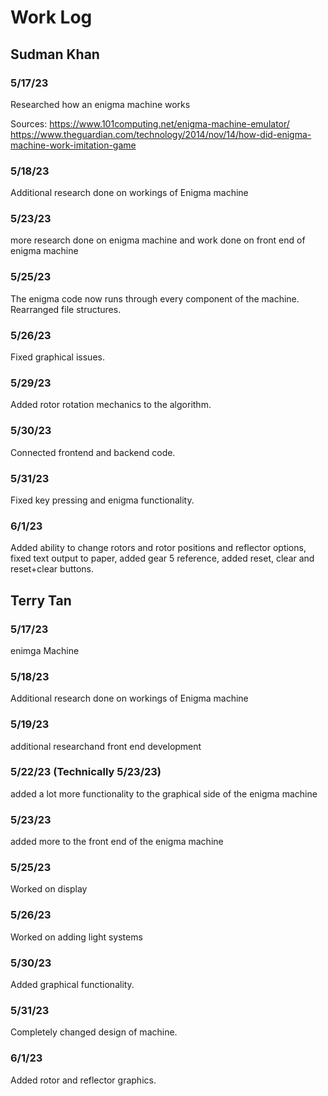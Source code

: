 # Work Log

## Sudman Khan

### 5/17/23

Researched how an enigma machine works

Sources:
https://www.101computing.net/enigma-machine-emulator/
https://www.theguardian.com/technology/2014/nov/14/how-did-enigma-machine-work-imitation-game

### 5/18/23

Additional research done on workings of Enigma machine

### 5/23/23 

more research done on enigma machine and work done on front end of enigma machine

### 5/25/23 

The enigma code now runs through every component of the machine. Rearranged file structures.

### 5/26/23 

Fixed graphical issues.

### 5/29/23 

Added rotor rotation mechanics to the algorithm. 

### 5/30/23 

Connected frontend and backend code.

### 5/31/23 

Fixed key pressing and enigma functionality.

### 6/1/23 

Added ability to change rotors and rotor positions and reflector options, fixed text output to paper, added gear 5 reference, added reset, clear and reset+clear buttons.

## Terry Tan

### 5/17/23

enimga Machine

### 5/18/23

Additional research done on workings of Enigma machine

### 5/19/23 

additional researchand front end development

### 5/22/23 (Technically 5/23/23)

added a lot more functionality to the graphical side of the enigma machine

### 5/23/23 

added more to the front end of the enigma machine

### 5/25/23 

Worked on display

### 5/26/23 

Worked on adding light systems

### 5/30/23 

Added graphical functionality.

### 5/31/23 

Completely changed design of machine. 

### 6/1/23 

Added rotor and reflector graphics.
